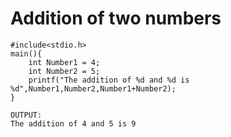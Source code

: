 # Addition of two numbers

```
#include<stdio.h>
main(){
	int Number1 = 4;
	int Number2 = 5;
	printf("The addition of %d and %d is %d",Number1,Number2,Number1+Number2);
}
```

```
OUTPUT:
The addition of 4 and 5 is 9
```
